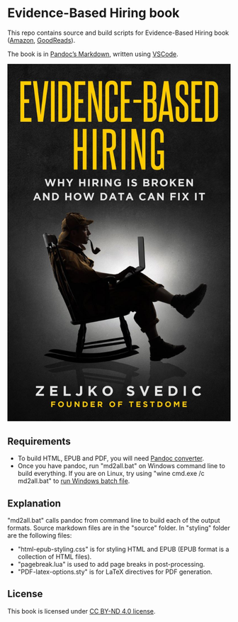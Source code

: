 # Evidence-Based Hiring book
This repo contains source and build scripts for Evidence-Based Hiring book ([Amazon](https://www.amazon.com/Evidence-Based-Hiring-Why-Broken-Data-ebook/dp/B07FRH43N7), [GoodReads](https://www.goodreads.com/book/show/40904662-evidence-based-hiring)). 

The book is in [Pandoc’s Markdown](https://pandoc.org/MANUAL.html#pandocs-markdown), written using [VSCode](https://code.visualstudio.com/). 

![](images/EBH-cover-image-small.jpg)

## Requirements

* To build HTML, EPUB and PDF, you will need [Pandoc converter](https://pandoc.org/). 
* Once you have pandoc, run "md2all.bat" on Windows command line to build everything. If you are on Linux, try using "wine cmd.exe /c md2all.bat" to [run Windows batch file](https://www.linux.org/threads/running-windows-batch-files-on-linux.11205/).

## Explanation

"md2all.bat" calls pandoc from command line to build each of the output formats. Source markdown files are in the "source" folder. In "styling" folder are the following files:
* "html-epub-styling.css" is for styling HTML and EPUB (EPUB format is a collection of HTML files).
* "pagebreak.lua" is used to add page breaks in post-processing.
* "PDF-latex-options.sty" is for LaTeX directives for PDF generation.

## License

This book is licensed under [CC BY-ND 4.0 license](https://creativecommons.org/licenses/by-nd/4.0/legalcode).

 
